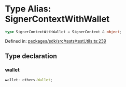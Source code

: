 # Type Alias: SignerContextWithWallet

```ts
type SignerContextWithWallet = SignerContext & object;
```

Defined in: [packages/sdk/src/tests/testUtils.ts:239](https://github.com/towns-protocol/towns/blob/0db1fd0ac7258e8db8cedfb6183e8eade8284fa1/packages/sdk/src/tests/testUtils.ts#L239)

## Type declaration

### wallet

```ts
wallet: ethers.Wallet;
```
